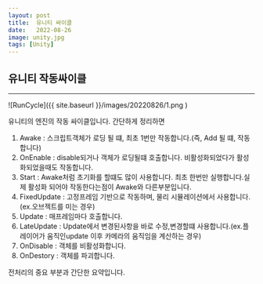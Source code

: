 ```yaml
---
layout: post
title:  유니티 싸이클
date:   2022-08-26
image: unity.jpg 
tags: [Unity]
---
```



## 유니티 작동싸이클

***

![RunCycle]({{ site.baseurl }}/images/20220826/1.png )

유니티의 엔진의 작동 싸이클입니다. 간단하게 정리하면

1. Awake : 스크립트객체가 로딩 될 떄, 최초 1번만 작동합니다.(즉, Add 될 떄, 작동합니다)<br>
2. OnEnable : disable되거나 객체가 로딩될떄 호출합니다. 비활성화되었다가 활성화되었을때도 작동합니다.<br>
3. Start : Awake처럼 초기화를 할떄도 많이 사용합니다. 최초 한번만 실행합니다.실제 활성화 되어야 작동한다는점이 Awake와 다른부분입니다.<br>
4. FixedUpdate : 고정프레임 기반으로 작동하며, 물리 시뮬레이션에서 사용합니다.(ex.오브젝트를 미는 경우)<br>
5. Update : 매프레임마다 호출합니다.<br>
6. LateUpdate : Update에서 변경된사항을 바로 수정,변경할떄 사용합니다.(ex.플레이어가 움직인update 이후 카메라의 움직임을 계산하는 경우)<br>
7. OnDisable : 객체를 비활성화합니다.<br>
8. OnDestory : 객체를 파괴합니다.<br>

전처리의 중요 부분과 간단한 요약입니다.
